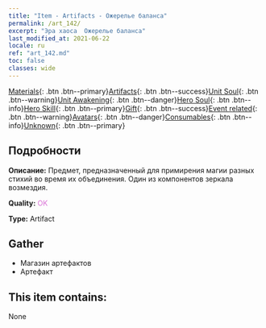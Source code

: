 ```yaml
---
title: "Item - Artifacts - Ожерелье баланса"
permalink: /art_142/
excerpt: "Эра хаоса  Ожерелье баланса"
last_modified_at: 2021-06-22
locale: ru
ref: "art_142.md"
toc: false
classes: wide
---
```

 [Materials](/ItemsRU/){: .btn .btn--primary}[Artifacts](/ItemsRU/Artifacts/){: .btn .btn--success}[Unit Soul](/ItemsRU/UnitSoul/){: .btn .btn--warning}[Unit Awakening](/ItemsRU/UnitAwakening/){: .btn .btn--danger}[Hero Soul](/ItemsRU/HeroSoul/){: .btn .btn--info}[Hero Skill](/ItemsRU/HeroSkill/){: .btn .btn--primary}[Gift](/ItemsRU/Gift/){: .btn .btn--success}[Event related](/ItemsRU/Events/){: .btn .btn--warning}[Avatars](/ItemsRU/Avatars/){: .btn .btn--danger}[Consumables](/ItemsRU/Consumables/){: .btn .btn--info}[Unknown](/ItemsRU/Unknown/){: .btn .btn--primary}

## Подробности
 **Описание:** Предмет, предназначенный для примирения магии разных стихий во время их объединения. Один из компонентов зеркала возмездия.

 **Quality:** <span style="color: #DA70D6">OK</span>

 **Type:** Artifact

## Gather

*    Магазин артефактов 
*    Артефакт 

## This item contains:

  None

